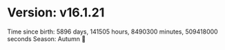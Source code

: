 # Version: v16.1.21
Time since birth: 5896 days, 141505 hours, 8490300 minutes, 509418000 seconds
Season: Autumn 🍁

